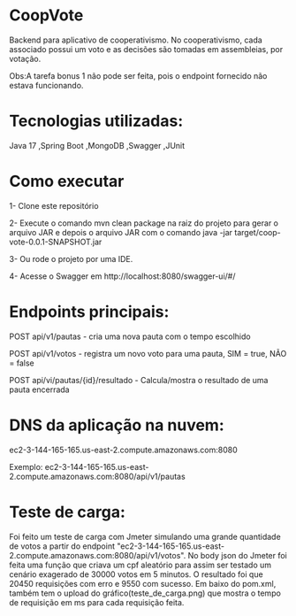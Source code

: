 # CoopVote
Backend para aplicativo de cooperativismo. No cooperativismo, cada associado possui um voto e as decisões são tomadas em assembleias, por votação.

Obs:A tarefa bonus 1 não pode ser feita, pois o endpoint fornecido não estava funcionando.


# Tecnologias utilizadas:
Java 17
,Spring Boot
,MongoDB
,Swagger
,JUnit 


# Como executar
1- Clone este repositório

2- Execute o comando mvn clean package na raiz do projeto para gerar o arquivo JAR  e depois o arquivo JAR com o comando java -jar target/coop-vote-0.0.1-SNAPSHOT.jar

3- Ou rode o projeto por uma IDE.

4- Acesse o Swagger em http://localhost:8080/swagger-ui/#/



# Endpoints principais:

POST api/v1/pautas - cria uma nova pauta com o tempo escolhido

POST api/v1/votos - registra um novo voto para uma pauta, SIM = true, NÃO = false

POST api/vi/pautas/{id}/resultado - Calcula/mostra o resultado de uma pauta encerrada


# DNS da aplicação na nuvem:

ec2-3-144-165-165.us-east-2.compute.amazonaws.com:8080

Exemplo: ec2-3-144-165-165.us-east-2.compute.amazonaws.com:8080/api/v1/pautas


# Teste de carga: 

Foi feito um teste de carga com Jmeter simulando uma grande quantidade de votos a partir do endpoint "ec2-3-144-165-165.us-east-2.compute.amazonaws.com:8080/api/v1/votos". No body json do Jmeter foi feita uma função que criava um cpf aleatório para assim ser testado um cenário exagerado de 30000 votos em 5 minutos. O resultado foi que 20450 requisições com erro e 9550 com sucesso. Em baixo do pom.xml, também tem o upload do gráfico(teste_de_carga.png) que mostra o tempo de requisição em ms para cada requisição feita.
